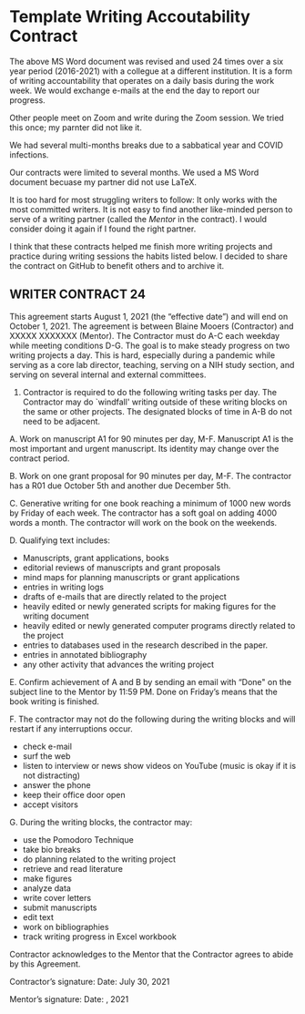 # Template Writing Accoutability Contract

The above MS Word document was revised and used 24 times over a six year period (2016-2021) with a collegue at a different institution.
It is a form of writing accountability that operates on a daily basis during the work week. 
We would exchange e-mails at the end the day to report our progress.

Other people meet on Zoom and write during the Zoom session.
We tried this once; my parnter did not like it.

We had several multi-months breaks due to a sabbatical year and COVID infections.

Our contracts were limited to several months.
We used a MS Word document becuase my partner did not use LaTeX.

It is too hard for most struggling writers to follow: It only works with the most committed writers.
It is not easy to find another like-minded person to serve of a writing partner (called the *Mentor* in the contract).
I would consider doing it again if I found the right partner.

I think that these contracts helped me finish more writing projects and practice during writing sessions the habits listed below.
I decided to share the contract on GitHub to benefit others and to archive it.


## WRITER CONTRACT 24

This agreement starts August 1, 2021 (the “effective date”) and will end on October 1, 2021. The agreement is between Blaine Mooers (Contractor) and XXXXX XXXXXXX (Mentor). The Contractor must do A-C each weekday while meeting conditions D-G. The goal is to make steady progress on two writing projects a day. This is hard, especially during a pandemic while serving as a core lab director, teaching, serving on a NIH study section, and serving on several internal and external committees. 

1. Contractor is required to do the following writing tasks per day. The Contractor may do `windfall' writing outside of these writing blocks on the same or other projects. The designated blocks of time in A-B do not need to be adjacent.

A. Work on manuscript A1 for 90 minutes per day, M-F. Manuscript A1 is the most important and urgent manuscript. Its identity may change over the contract period. 

B. Work on one grant proposal for 90 minutes per day, M-F. The contractor has a R01 due October 5th and another due December 5th.

C. Generative writing for one book reaching a minimum of 1000 new words by Friday of each week. The contractor has a soft goal on adding 4000 words a month. The contractor will work on the book on the weekends. 

D. Qualifying text includes:
- Manuscripts, grant applications, books
-	editorial reviews of manuscripts and grant proposals
-	mind maps for planning manuscripts or grant applications
-	entries in writing logs
-	drafts of e-mails that are directly related to the project
-	heavily edited or newly generated scripts for making figures for the writing document
-	heavily edited or newly generated computer programs directly related to the project
-	entries to databases used in the research described in the paper.
-	entries in annotated bibliography
-	any other activity that advances the writing project

E. Confirm achievement of A and B by sending an email with “Done" on the subject line to the Mentor by 11:59 PM. Done on Friday’s means that the book writing is finished.

F. The contractor may not do the following during the writing blocks and will restart if any interruptions occur.
-	check e-mail
-	surf the web
-	listen to interview or news show videos on YouTube (music is okay if it is not distracting)
-	answer the phone
-	keep their office door open
-	accept visitors

G. During the writing blocks, the contractor may:
-	use the Pomodoro Technique
-	take bio breaks
-	do planning related to the writing project
-	retrieve and read literature
-	make figures
-	analyze data
-	write cover letters
-	submit manuscripts
-	edit text
-	work on bibliographies
-	track writing progress in Excel workbook

Contractor acknowledges to the Mentor that the Contractor agrees to abide by this Agreement.

Contractor’s signature:		                                  Date: July 30, 2021


Mentor’s signature: 		                                    Date: , 2021

